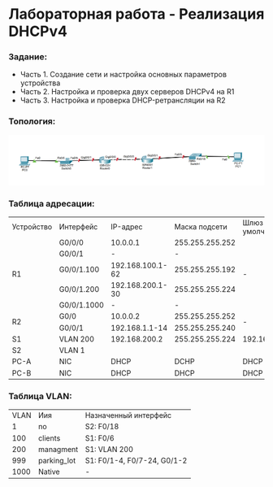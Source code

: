# Лабораторная работа - Реализация DHCPv4 


###  Задание:

+ Часть 1. Создание сети и настройка основных параметров устройства
+ Часть 2. Настройка и проверка двух серверов DHCPv4 на R1
+ Часть 3. Настройка и проверка DHCP-ретрансляции на R2


### Топология:

![](./imgs/tp.png)

### Таблица адресации:

<table>

<tr>
	<td>Устройство</td>
	<td>Интерфейс</td>
	<td>IP-адрес</td>
	<td>Маска подсети</td>
	<td>Шлюз по умолчанию</td>
</tr>

<tr>
        <td rowspan="5">R1</td>
        <td>G0/0/0</td>
	  <td>10.0.0.1</td>
	  <td>255.255.255.252</td>
	  <td rowspan="5">-</td>
</tr>

<tr>
        <td>G0/0/1</td>
	  <td>-</td>
	  <td>-</td>
</tr>

<tr>
        <td>G0/0/1.100</td>
	  <td>192.168.100.1-62</td>
	  <td>255.255.255.192</td>
</tr>

<tr>
        <td>G0/0/1.200</td>
	  <td>192.168.200.1-30</td>
	  <td>255.255.255.224</td>
</tr>

<tr>
        <td>G0/0/1.1000</td>
	  <td>-</td>
	  <td>-</td>
</tr>

<tr>
        <td rowspan="2">R2</td>
        <td>G0/0</td>
	  <td>10.0.0.2</td>
	  <td>255.255.255.252</td>
	  <td rowspan="2">-</td>
</tr>

<tr>
        <td>G0/0/1</td>
	  <td>192.168.1.1-14</td>
	  <td>255.255.255.240</td>
</tr>

<tr>
        <td>S1</td>
        <td>VLAN 200</td>
	  <td>192.168.200.2</td>
	  <td>255.255.255.224</td>
	  <td>192.168.200.1</td>
</tr>

<tr>
        <td>S2</td>
        <td>VLAN 1</td>
	  <td></td>
	  <td></td>
	  <td></td>
</tr>

<tr>
        <td>PC-A</td>
        <td>NIC</td>
	  <td>DHCP</td>
	  <td>DCHP</td>
	  <td>DHCP</td>
</tr>

<tr>
        <td>PC-B</td>
        <td>NIC</td>
	  <td>DHCP</td>
	  <td>DHCP</td>
	  <td>DHCP</td>
</tr>

</table>


### Таблица VLAN:

<table>

<tr>
	<td>VLAN</td>
	<td>Иия</td>
	<td>Назначенный интерфейс</td>
</tr>

<tr>
	<td>1</td>
	<td>no</td>
	<td>S2: F0/18</td>
</tr>

<tr>
      <td>100</td>
	<td>clients</td>
	<td>S1: F0/6</td>
</tr>

<tr>
	<td>200</td>
	<td>managment</td>
	<td>S1: VLAN 200</td>
</tr>

<tr>
	<td>999</td>
	<td>parking_lot</td>
	<td>S1: F0/1-4, F0/7-24, G0/1-2</td>
</tr>

<tr>
	<td>1000</td>
	<td>Native</td>
	<td>-</td>
</tr>

</table>